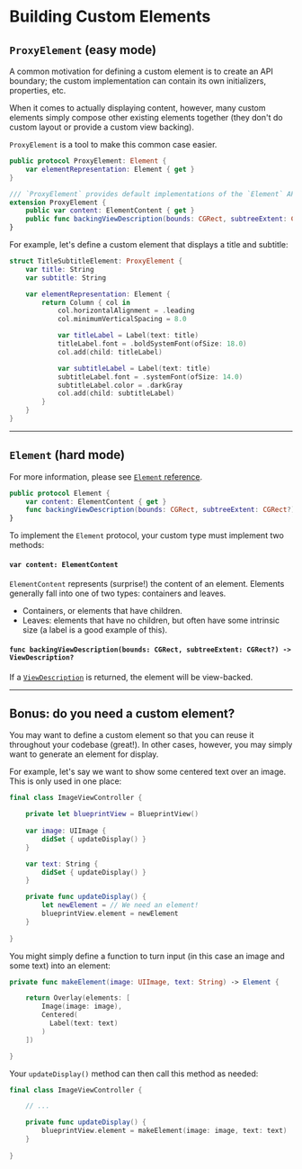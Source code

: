 # Building Custom Elements




## `ProxyElement` (easy mode)

A common motivation for defining a custom element is to create an API boundary; the custom implementation can contain its own initializers, properties, etc.

When it comes to actually displaying content, however, many custom elements simply compose other existing elements together (they don't do custom layout or provide a custom view backing).

`ProxyElement` is a tool to make this common case easier.

```swift
public protocol ProxyElement: Element {
    var elementRepresentation: Element { get }
}

/// `ProxyElement` provides default implementations of the `Element` API that delegate to the element returned by `elementRepresentation`.
extension ProxyElement {
    public var content: ElementContent { get }
    public func backingViewDescription(bounds: CGRect, subtreeExtent: CGRect?) -> ViewDescription?
}
```

For example, let's define a custom element that displays a title and subtitle:

```swift
struct TitleSubtitleElement: ProxyElement {
    var title: String
    var subtitle: String

    var elementRepresentation: Element {
        return Column { col in
            col.horizontalAlignment = .leading
            col.minimumVerticalSpacing = 8.0

            var titleLabel = Label(text: title)
            titleLabel.font = .boldSystemFont(ofSize: 18.0)
            col.add(child: titleLabel)

            var subtitleLabel = Label(text: title)
            subtitleLabel.font = .systemFont(ofSize: 14.0)
            subtitleLabel.color = .darkGray
            col.add(child: subtitleLabel)        
        }
    }
}
```

---

## `Element` (hard mode)

For more information, please see [`Element` reference](../Reference/Element.md).

```swift
public protocol Element {
    var content: ElementContent { get }
    func backingViewDescription(bounds: CGRect, subtreeExtent: CGRect?) -> ViewDescription?
}
```

To implement the `Element` protocol, your custom type must implement two methods:

#### `var content: ElementContent`

`ElementContent` represents (surprise!) the content of an element. Elements generally fall into one of two types: containers and leaves.
- Containers, or elements that have children.
- Leaves: elements that have no children, but often have some intrinsic size (a label is a good example of this).

#### `func backingViewDescription(bounds: CGRect, subtreeExtent: CGRect?) -> ViewDescription?`

If a [`ViewDescription`](../Reference/ViewDescription.md) is returned, the element will be view-backed.

---

## Bonus: do you need a custom element?

You may want to define a custom element so that you can reuse it throughout your codebase (great!). In other cases, however, you may simply want to generate an element for display.

For example, let's say we want to show some centered text over an image. This is only used in one place:

```swift
final class ImageViewController {

    private let blueprintView = BlueprintView()
    
    var image: UIImage {
        didSet { updateDisplay() }
    }

    var text: String {
        didSet { updateDisplay() }
    }

    private func updateDisplay() {
        let newElement = // We need an element!
        blueprintView.element = newElement
    }
    
}
```

You might simply define a function to turn input (in this case an image and some text) into an element:

```swift
private func makeElement(image: UIImage, text: String) -> Element {

    return Overlay(elements: [
        Image(image: image),
        Centered(
          Label(text: text)
        )   
    ])

}
```

Your `updateDisplay()` method can then call this method as needed:

```swift
final class ImageViewController {

    // ...

    private func updateDisplay() {
        blueprintView.element = makeElement(image: image, text: text)
    }
    
}
```